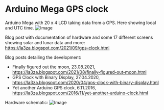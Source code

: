 # Arduino Mega GPS clock

Arduino Mega with 20 x 4 LCD taking data from a GPS. Here showing local and UTC time. ![Image](https://1.bp.blogspot.com/-q5jTOZavFj0/YVOEDw-q6PI/AAAAAAAAMHc/-ox9Ai4zouUaZMNwj6tVyzogB-QYDQu2ACLcBGAsYHQ/s2048/GPSClock-00-EU.jpg)

Blog post with documentation of hardware and some 17 different screens showing solar and lunar data and more: https://la3za.blogspot.com/2021/09/gps-clock.html

Blog posts detailing the development:
* Finally figured out the moon,  23.08.2021, https://la3za.blogspot.com/2021/08/finally-figured-out-moon.html
* GPS Clock with Binary Display, 27.04.2020, https://la3za.blogspot.com/2020/04/gps-clock-with-binary-display.html
* Yet another Arduino GPS clock,  6.11.2016, https://la3za.blogspot.com/2016/11/yet-another-arduino-clock.html

Hardware schematic: ![Image](https://1.bp.blogspot.com/-4EbD9hfqF5E/YVOFS_vCWUI/AAAAAAAAMH4/ERYk25cNMYAYd4EZAqYVmdPm_uCPec6gACLcBGAsYHQ/s920/GPSClock.png)
